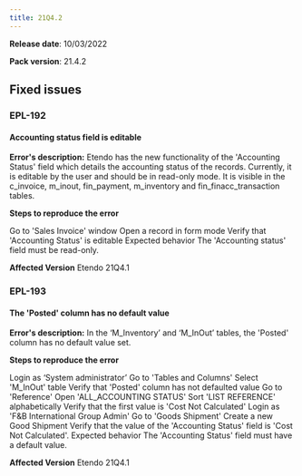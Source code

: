 ```yaml
---
title: 21Q4.2
---
```


**Release date**: 10/03/2022

**Pack version**: 21.4.2

## Fixed issues

### EPL-192

#### Accounting status field is editable

**Error's description:**
Etendo has the new functionality of the 'Accounting Status' field which details the accounting status of the records. Currently, it is editable by the user and should be in read-only mode. It is visible in the c_invoice, m_inout, fin_payment, m_inventory and fin_finacc_transaction tables.

**Steps to reproduce the error**

Go to 'Sales Invoice' window
Open a record in form mode
Verify that 'Accounting Status' is editable
Expected behavior
The 'Accounting status' field must be read-only.

**Affected Version**
Etendo 21Q4.1

### EPL-193

#### The 'Posted' column has no default value

**Error's description:**
In the ‘M_Inventory’ and ‘M_InOut’ tables, the 'Posted' column has no default value set.

**Steps to reproduce the error**

Login as ‘System administrator’
Go to 'Tables and Columns'
Select 'M_InOut' table
Verify that 'Posted' column has not defaulted value
Go to 'Reference'
Open 'ALL_ACCOUNTING STATUS'
Sort 'LIST REFERENCE' alphabetically
Verify that the first value is 'Cost Not Calculated'
Login as 'F&B International Group Admin'
Go to 'Goods Shipment'
Create a new Good Shipment
Verify that the value of the 'Accounting Status' field is 'Cost Not Calculated'.
Expected behavior
The 'Accounting Status' field must have a default value.

**Affected Version**
Etendo 21Q4.1
